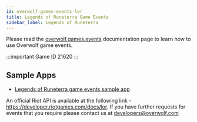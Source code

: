 ```yaml
---
id: overwolf-games-events-lor
title: Legends of Runeterra Game Events
sidebar_label: Legends of Runeterra
---
```


Please read the [overwolf.games.events](overwolf-games-events) documentation page to learn how to use Overwolf game events.

:::important Game ID
21620
:::

## Sample Apps
* [Legends of Runeterra game events sample app](https://github.com/overwolf/events-sample-apps)

An official Riot API is available at the following link - https://developer.riotgames.com/docs/lor.
If you have further requests for events that you require please contact us at developers@overwolf.com
